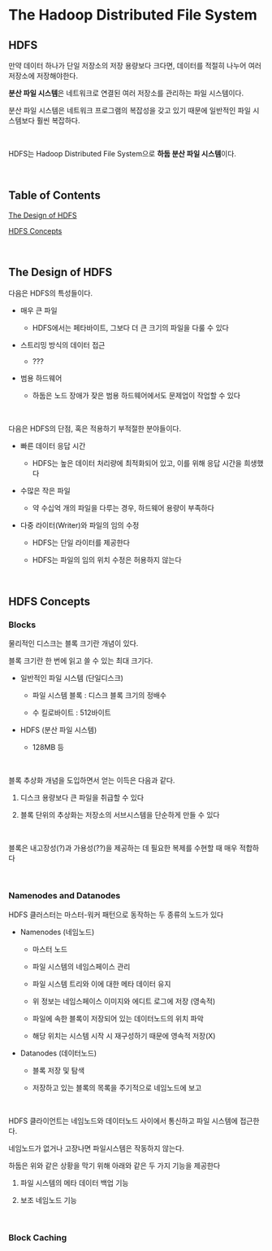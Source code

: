# The Hadoop Distributed File System

## HDFS

만약 데이터 하나가 단일 저장소의 저장 용량보다 크다면, 데이터를 적절히 나누어 여러 저장소에 저장해야한다.

**분산 파일 시스템**은 네트워크로 연결된 여러 저장소를 관리하는 파일 시스템이다.

분산 파일 시스템은 네트워크 프로그램의 복잡성을 갖고 있기 때문에 일반적인 파일 시스템보다 훨씬 복잡하다.

<br>

HDFS는 Hadoop Distributed File System으로 **하둡 분산 파일 시스템**이다.

<br>

## Table of Contents

[The Design of HDFS](#The-Design-of-HDFS)

[HDFS Concepts](#HDFS-Concepts)

<br>

## The Design of HDFS

다음은 HDFS의 특성들이다.

- 매우 큰 파일

    - HDFS에서는 페타바이트, 그보다 더 큰 크기의 파일을 다룰 수 있다

- 스트리밍 방식의 데이터 접근

    - ???

- 범용 하드웨어

    - 하둡은 노드 장애가 잦은 범용 하드웨어에서도 문제업이 작업할 수 있다

<br>

다음은 HDFS의 단점, 혹은 적용하기 부적절한 분야들이다.

- 빠른 데이터 응답 시간

    - HDFS는 높은 데이터 처리량에 최적화되어 있고, 이를 위해 응답 시간을 희생했다

- 수많은 작은 파일

    - 약 수십억 개의 파일을 다루는 경우, 하드웨어 용량이 부족하다

- 다중 라이터(Writer)와 파일의 임의 수정

    - HDFS는 단일 라이터를 제공한다

    - HDFS는 파일의 임의 위치 수정은 허용하지 않는다

<br>

## HDFS Concepts

### Blocks

물리적인 디스크는 블록 크기란 개념이 있다.

블록 크기란 한 번에 읽고 쓸 수 있는 최대 크기다.

- 일반적인 파일 시스템 (단일디스크)

    - 파일 시스템 블록 : 디스크 블록 크기의 정배수

    - 수 킬로바이트 : 512바이트

- HDFS (분산 파일 시스템)

    - 128MB 등

<br>

블록 추상화 개념을 도입하면서 얻는 이득은 다음과 같다.

1. 디스크 용량보다 큰 파일을 취급할 수 있다

2. 블록 단위의 추상화는 저장소의 서브시스템을 단순하게 만들 수 있다

<br>

블록은 내고장성(?)과 가용성(??)을 제공하는 데 필요한 복제를 수현할 때 매우 적합하다

<br>

### Namenodes and Datanodes

HDFS 클러스터는 마스터-워커 패턴으로 동작하는 두 종류의 노드가 있다

 - Namenodes (네임노드)

    - 마스터 노드

    - 파일 시스템의 네임스페이스 관리

    - 파일 시스템 트리와 이에 대한 메타 데이터 유지

    - 위 정보는 네임스페이스 이미지와 에디트 로그에 저장 (영속적)

    - 파일에 속한 블록이 저장되어 있는 데이터노드의 위치 파악

    - 해당 위치는 시스템 시작 시 재구성하기 때문에 영속적 저장(X)

 - Datanodes (데이터노드)

    - 블록 저장 및 탐색
    
    - 저장하고 있는 블록의 목록을 주기적으로 네임노드에 보고

<br>

HDFS 클라이언트는 네임노드와 데이터노드 사이에서 통신하고 파일 시스템에 접근한다.

네임노드가 없거나 고장나면 파일시스템은 작동하지 않는다.

하둡은 위와 같은 상황을 막기 위해 아래와 같은 두 가지 기능을 제공한다

1. 파일 시스템의 메타 데이터 백업 기능

2. 보조 네임노드 기능

<br>

### Block Caching

